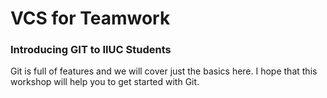 VCS for Teamwork
====================

### Introducing GIT to IIUC Students

Git is full of features and we will cover just the basics here. I hope that this workshop will help you to get started with Git.
